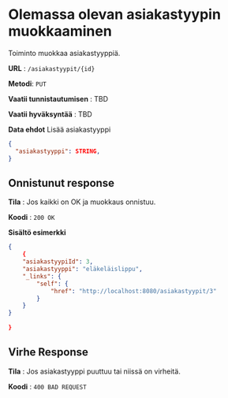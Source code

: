 # Olemassa olevan asiakastyypin muokkaaminen

Toiminto muokkaa asiakastyyppiä.

**URL** : `/asiakastyypit/{id}`

**Metodi**: `PUT`

**Vaatii tunnistautumisen** : TBD

**Vaatii hyväksyntää** : TBD

**Data ehdot**
Lisää asiakastyyppi
```json
{
  "asiakastyyppi": STRING,
}
```


## Onnistunut response

**Tila** : Jos kaikki on OK ja muokkaus onnistuu.

**Koodi** : `200 OK`

**Sisältö esimerkki**
```json
{
    {
    "asiakastyypiId": 3,
    "asiakastyyppi": "eläkeläislippu",
    "_links": {
        "self": {
            "href": "http://localhost:8080/asiakastyypit/3"
        }
    }
}
    
}
```

## Virhe Response

**Tila** : Jos asiakastyyppi puuttuu tai niissä on virheitä.

**Koodi** : `400 BAD REQUEST`
